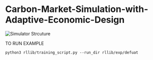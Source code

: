 # Carbon-Market-Simulation-with-Adaptive-Economic-Design

![Simulator Strcuture](Strcuture.png)

TO RUN EXAMPLE
```
python3 rllib/training_script.py --run_dir rllib/exp/defuat
```
